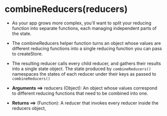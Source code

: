 # combineReducers(reducers)

* As your app grows more complex, you'll want to split your reducing function into separate functions, each managing independent parts of the state.
* The combineReducers helper function turns an object whose values are different reducing functions into a single reducing function you can pass to createStore.

* The resulting reducer calls every child reducer, and gathers their results into a single state object. The state produced by ``combineReducers()`` namespaces the states of each reducer under their keys as passed to ``combineReducers()``

* **Arguments ==>** reducers (Object): An object whose values correspond to different reducing functions that need to be combined into one.

* **Returns ==>**  (Function): A reducer that invokes every reducer inside the reducers object,